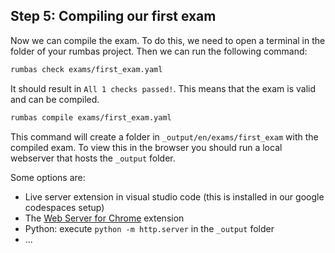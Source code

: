 ## Step 5: Compiling our first exam

Now we can compile the exam. To do this, we need to open a terminal in the folder of your rumbas project. Then we can run the following command:

```bash
rumbas check exams/first_exam.yaml
```

It should result in `All 1 checks passed!`. This means that the exam is valid and can be compiled.

```bash
rumbas compile exams/first_exam.yaml
```

This command will create a folder in `_output/en/exams/first_exam` with the compiled exam. To view this in the browser you should run a local webserver that hosts the `_output` folder.

Some options are:
- Live server extension in visual studio code (this is installed in our google codespaces setup)
- The [Web Server for Chrome](https://chrome.google.com/webstore/detail/web-server-for-chrome/ofhbbkphhbklhfoeikjpcbhemlocgigb) extension 
- Python: execute `python -m http.server` in the `_output` folder
- ...
